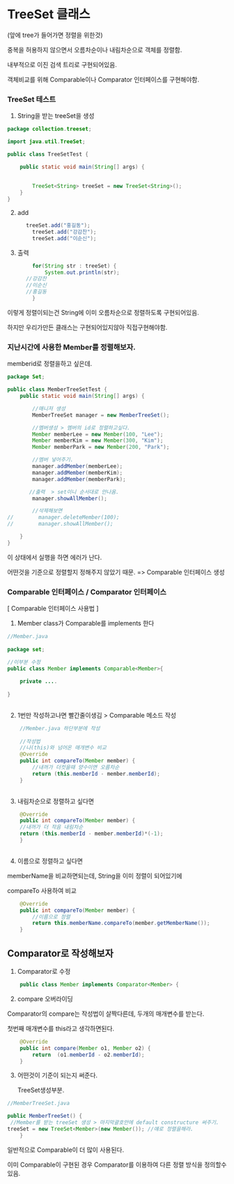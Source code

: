 # TreeSet 클래스

(앞에 tree가 들어가면 정렬을 위한것)

중복을 허용하지 않으면서 오름차순이나 내림차순으로 객체를 정렬함.

내부적으로 이진 검색 트리로 구현되어있음.

객체비교를 위해 Comparable이나 Comparator 인터페이스를 구현해야함.


### TreeSet 테스트
1. String을 받는 treeSet을 생성
```java
package collection.treeset;

import java.util.TreeSet;

public class TreeSetTest {

	public static void main(String[] args) {
		
		
		TreeSet<String> treeSet = new TreeSet<String>();
	}
}

```
2. add
```java
	  treeSet.add("홍길동");
		treeSet.add("강감찬");
		treeSet.add("이순신");
```
3. 출력
```java
		for(String str : treeSet) {
			System.out.println(str);
      //강감찬
      //이순신
      //홍길동
		}
```

이렇게 정렬이되는건 String에 이미 오름차순으로 정렬하도록 구현되어있음.

하지만 우리가만든 클래스는 구현되어있지않아 직접구현해야함.

### 지난시간에 사용한 Member를 정렬해보자.

memberid로 정렬을하고 싶은데.

```java
package Set;

public class MemberTreeSetTest {
    public static void main(String[] args) {

        //매니저 생성
        MemberTreeSet manager = new MemberTreeSet();

        //멤버생성 > 멤버의 id로 정렬하고싶다.
        Member memberLee = new Member(100, "Lee");
        Member memberKim = new Member(300, "Kim");
        Member memberPark = new Member(200, "Park");

        //멤버 넣어주기.
        manager.addMember(memberLee);
        manager.addMember(memberKim);
        manager.addMember(memberPark);

       //출력  > set이니 순서대로 안나옴.
        manager.showAllMember();

        //삭제해보면
//        manager.deleteMember(100);
//        manager.showAllMember();

    }
}

```
이 상태에서 실행을 하면 에러가 난다.

어떤것을 기준으로 정렬할지 정해주지 않았기 때문. => Comparable 인터페이스 생성


### Comparable 인터페이스 / Comparator 인터페이스

[ Comparable 인터페이스 사용법 ]

1. Member class가 Comparable<Member>를 implements 한다
```java
//Member.java
	
package set;

//이부분 수정
public class Member implements Comparable<Member>{
	
	private ....
	
}
	
```
2. 1번만 작성하고나면 빨간줄이생김 > Comparable 메소드 작성
	
```java
	//Member.java 하단부분에 작성
	
    //작성법
    //나(this)와 넘어온 매개변수 비교
    @Override
    public int compareTo(Member member) {
        //내꺼가 더컷을때 양수이면 오름차순
        return (this.memberId - member.memberId);
    }
	
```
3. 내림차순으로 정렬하고 싶다면
	
```java
    @Override
    public int compareTo(Member member) {
    //내꺼가 더 작음 내림차순
    return (this.memberId - member.memberId)*(-1);
    }
	
```
	
4. 이름으로 정렬하고 싶다면 

memberName을 비교하면되는데, String을 이미 정렬이 되어있기에
	
compareTo 사용하여 비교
	
```java
    @Override
    public int compareTo(Member member) {
        //이름으로 정렬
        return this.memberName.compareTo(member.getMemberName());
    }	
```
	
	
## Comparator로 작성해보자
	
1. Comparator로 수정
```java
	public class Member implements Comparator<Member> {
```
	
2. compare 오버라이딩
	
Comparator의 compare는 작성법이 살짝다른데, 두개의 매개변수를 받는다.
	
첫번째 매개변수를 this라고 생각하면된다.
	

```java
    @Override
    public int compare(Member o1, Member o2) {
        return  (o1.memberId - o2.memberId);
    }
```
3. 어떤것이 기준이 되는지 써준다.
	
	TreeSet생성부분.
```java	
//MemberTreeSet.java

public MemberTreeSet() {
 //Member를 받는 treeSet 생성 > 마지막괄호안에 default constructure 써주기.
treeSet = new TreeSet<Member>(new Member()); //얘로 정렬을해라.
    }
```		


일반적으로 Comparable이 더 많이 사용된다.

이미 Comparable이 구현된 경우 Comparator를 이용하여 다른 정렬 방식을 정의할수 있음.



